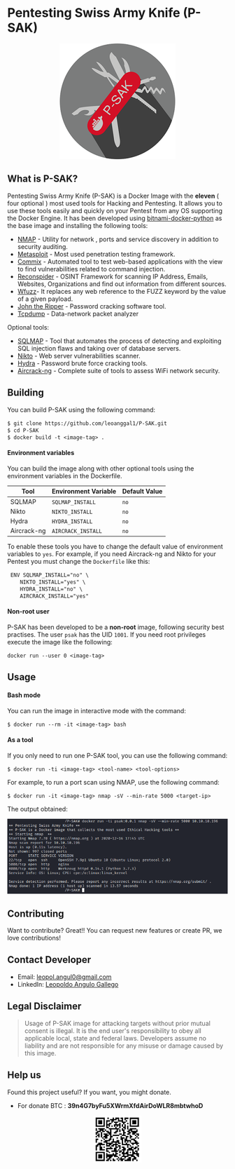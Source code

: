 # Pentesting Swiss Army Knife (P-SAK)

<p align="center">
<img src="images/Logo.png" />
</p>

## What is P-SAK?

Pentesting Swiss Army Knife (P-SAK) is a Docker Image with the **eleven** ( four optional ) most used tools for Hacking and Pentesting. It allows you to use these tools easily and quickly on your Pentest from any OS supporting the Docker Engine. It has been developed using [bitnami-docker-python](https://github.com/bitnami/bitnami-docker-python) as the base image and installing the following tools:
* [NMAP](https://nmap.org/) - Utility for network , ports and service discovery in addition to security auditing.
* [Metasploit](https://github.com/rapid7/metasploit-framework) - Most used penetration testing framework.
* [Commix](https://github.com/commixproject/commix) - Automated tool to test web-based applications with the view to find vulnerabilities related to command injection.
* [Reconspider](https://github.com/bhavsec/reconspider) - OSINT Framework for scanning IP Address, Emails, Websites, Organizations and find out information from different sources.
* [Wfuzz](https://github.com/xmendez/wfuzz)- It replaces any web reference to the FUZZ keyword by the value of a given payload.
* [John the Ripper](https://www.openwall.com/john/) - Password cracking software tool.
* [Tcpdump](https://www.tcpdump.org/manpages/tcpdump.1.html) - Data-network packet analyzer

Optional tools:
* [SQLMAP](https://github.com/Xayias/https-github.com-sqlmapproject-sqlmap) - Tool that automates the process of detecting and exploiting SQL injection flaws and taking over of database servers.
* [Nikto](https://github.com/sullo/nikto) - Web server vulnerabilities scanner.
* [Hydra](https://github.com/vanhauser-thc/thc-hydra) - Password brute force cracking tools.
* [Aircrack-ng](https://www.aircrack-ng.org/) - Complete suite of tools to assess WiFi network security.

## Building

You can build P-SAK using the following command:

```console
$ git clone https://github.com/leoanggal1/P-SAK.git
$ cd P-SAK
$ docker build -t <image-tag> .
```

#### Environment variables

You can build the image along with other optional tools using the environment variables in the Dockerfile.

| Tool        | Environment Variable   | Default Value |
| ----------- | ---------------------- | ------------- |
| SQLMAP      | `SQLMAP_INSTALL`       | `no`          |
| Nikto       | `NIKTO_INSTALL`        | `no`          |
| Hydra       | `HYDRA_INSTALL`        | `no`          |
| Aircrack-ng | `AIRCRACK_INSTALL`     | `no`          |

To enable these tools you have to change the default value of environment variables to `yes`.
For example, if you need Aircrack-ng and Nikto for your Pentest you must change the `Dockerfile` like this:

```console
 ENV SQLMAP_INSTALL="no" \
	NIKTO_INSTALL="yes" \
	HYDRA_INSTALL="no" \
	AIRCRACK_INSTALL="yes"
```

#### Non-root user

P-SAK has been developed to be a **non-root** image, following security best practises. The user `psak` has the UID `1001`.
If you need root privileges execute the image like the following:

```console
docker run --user 0 <image-tag>
```

## Usage

#### Bash mode

You can run the image in interactive mode with the command:

```console
$ docker run --rm -it <image-tag> bash
```

#### As a tool

If you only need to run one P-SAK tool, you can use the following command:

```console 
$ docker run -ti <image-tag> <tool-name> <tool-options>
```

For example, to run a port scan using NMAP, use the following command:

```console
$ docker run -it <image-tag> nmap -sV --min-rate 5000 <target-ip>
```

The output obtained:
<p align="center">
<img src="images/Eg-PortScan.PNG" />
</p>

## Contributing

Want to contribute? Great!! You can request new features or create PR, we love contributions!

## Contact Developer

* Email:  leopol.angul0@gmail.com
* LinkedIn: [Leopoldo Angulo Gallego](https://www.linkedin.com/in/leopoldo-angulo-gallego-66b957195)

## Legal Disclaimer

> Usage of P-SAK image for attacking targets without prior mutual consent is illegal.
> It is the end user's responsibility to obey all applicable local, state and federal laws.
> Developers assume no liability and are not responsible for any misuse or damage caused by this image.

## Help us

Found this project useful? If you want, you might donate.

* For donate BTC : **39n4G7byFu5XWrmXfdAirDoWLR8mbtwhoD**
<p align="center">
<img src="images/Donate-BTC.PNG" />
</p>
